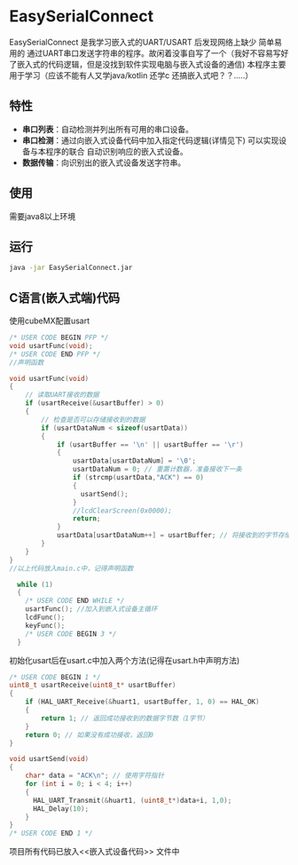 # EasySerialConnect

EasySerialConnect 是我学习嵌入式的UART/USART 后发现网络上缺少 简单易用的 通过UART串口发送字符串的程序。故闲着没事自写了一个（我好不容易写好了嵌入式的代码逻辑，但是没找到软件实现电脑与嵌入式设备的通信) 本程序主要用于学习（应该不能有人又学java/kotlin 还学c 还搞嵌入式吧？？.....）

## 特性

- **串口列表**：自动检测并列出所有可用的串口设备。
- **串口检测**：通过向嵌入式设备代码中加入指定代码逻辑(详情见下) 可以实现设备与本程序的联合 自动识别响应的嵌入式设备。
- **数据传输**：向识别出的嵌入式设备发送字符串。

## 使用
需要java8以上环境

## 运行
   ```bash
   java -jar EasySerialConnect.jar
   ```
## C语言(嵌入式端)代码
使用cubeMX配置usart
   ```C
/* USER CODE BEGIN PFP */
void usartFunc(void);
/* USER CODE END PFP */
//声明函数
```
```C
void usartFunc(void) 
{
    // 读取UART接收的数据
    if (usartReceive(&usartBuffer) > 0) 
    {
        // 检查是否可以存储接收到的数据
        if (usartDataNum < sizeof(usartData)) 
        {
            if (usartBuffer == '\n' || usartBuffer == '\r') 
            { 
                usartData[usartDataNum] = '\0'; 
                usartDataNum = 0; // 重置计数器，准备接收下一条
                if (strcmp(usartData,"ACK") == 0)
                {
                  usartSend();
                }
                //lcdClearScreen(0x0000);
                return;
            }
            usartData[usartDataNum++] = usartBuffer; // 将接收到的字节存储到 usartData 中
        }
    }
}
//以上代码放入main.c中，记得声明函数
```
```C
  while (1)
  {
    /* USER CODE END WHILE */
    usartFunc(); //加入到嵌入式设备主循环
    lcdFunc();
    keyFunc();
    /* USER CODE BEGIN 3 */
  }
```

初始化usart后在usart.c中加入两个方法(记得在usart.h中声明方法)
````C
/* USER CODE BEGIN 1 */
uint8_t usartReceive(uint8_t* usartBuffer) 
{
    if (HAL_UART_Receive(&huart1, usartBuffer, 1, 0) == HAL_OK) 
    {
        return 1; // 返回成功接收到的数据字节数（1字节）
    }
    return 0; // 如果没有成功接收，返回0
}

void usartSend(void)
{
    char* data = "ACK\n"; // 使用字符指针
    for (int i = 0; i < 4; i++)
    {
      HAL_UART_Transmit(&huart1, (uint8_t*)data+i, 1,0);
      HAL_Delay(10);
    }
}
/* USER CODE END 1 */
````
项目所有代码已放入<<嵌入式设备代码>> 文件中
